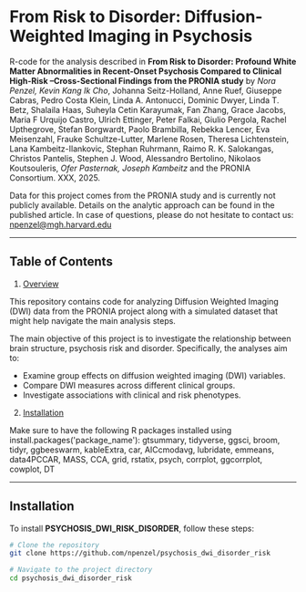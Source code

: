 # From Risk to Disorder: Diffusion-Weighted Imaging in Psychosis

R-code for the analysis described in **From Risk to Disorder: Profound White Matter Abnormalities in Recent-Onset Psychosis Compared to Clinical High-Risk –Cross-Sectional Findings from the PRONIA study** by *Nora Penzel, Kevin Kang Ik Cho*, Johanna Seitz-Holland, Anne Ruef, Giuseppe Cabras, Pedro Costa Klein, Linda A. Antonucci, Dominic Dwyer, Linda T. Betz, Shalaila Haas, Suheyla Cetin Karayumak, Fan Zhang, Grace Jacobs, Maria F Urquijo Castro, Ulrich Ettinger, Peter Falkai, Giulio Pergola, Rachel Upthegrove, Stefan Borgwardt, Paolo Brambilla, Rebekka Lencer, Eva Meisenzahl, Frauke Schultze-Lutter, Marlene Rosen, Theresa Lichtenstein, Lana Kambeitz-Ilankovic, Stephan Ruhrmann, Raimo R. K. Salokangas, Christos Pantelis, Stephen J. Wood, Alessandro Bertolino, Nikolaos Koutsouleris, *Ofer Pasternak, Joseph Kambeitz* and the PRONIA Consortium. XXX, 2025. 

Data for this project comes from the PRONIA study and is currently not publicly available. Details on the analytic approach can be found in the published article. In case of questions, please do not hesitate to contact us: [npenzel@mgh.harvard.edu](mailto:npenzel@mgh.harvard.edu)

---

## Table of Contents

1. [Overview](#overview)

This repository contains code for analyzing Diffusion Weighted Imaging (DWI) data from the PRONIA project along with a simulated dataset that might help navigate the main analysis steps.

The main objective of this project is to investigate the relationship between brain structure, psychosis risk and disorder. Specifically, the analyses aim to:

- Examine group effects on diffusion weighted imaging (DWI) variables.
- Compare DWI  measures across different clinical groups.
- Investigate associations with clinical and risk phenotypes.

2. [Installation](#installation)

Make sure to have the following R packages installed using install.packages('package_name'):
gtsummary, tidyverse, ggsci, broom, tidyr, ggbeeswarm, kableExtra, car, AICcmodavg, lubridate, emmeans, data4PCCAR, MASS, CCA, grid, rstatix, psych, corrplot, ggcorrplot, cowplot, DT

---

## Installation

To install **PSYCHOSIS_DWI_RISK_DISORDER**, follow these steps:

```bash
# Clone the repository
git clone https://github.com/npenzel/psychosis_dwi_disorder_risk

# Navigate to the project directory
cd psychosis_dwi_disorder_risk
